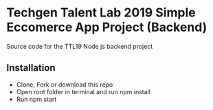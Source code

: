 # Techgen Talent Lab 2019 Simple Eccomerce App Project (Backend)
Source code for the TTL19  Node js backend project

## Installation
- Clone, Fork or download this repo
- Open root folder in terminal and run npm install
- Run npm start 
